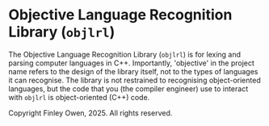# Objective Language Recognition Library (`objlrl`)

The Objective Language Recognition Library (`objlrl`) is for lexing and parsing computer languages in C++. Importantly, 'objective' in the project name refers to the design of the library itself, not to the types of languages it can recognise. The library is not restrained to recognising object-oriented languages, but the code that you (the compiler engineer) use to interact with `objlrl` is object-oriented (C++) code.

Copyright Finley Owen, 2025. All rights reserved.